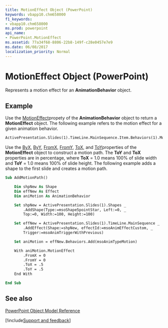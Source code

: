 ```yaml
---
title: MotionEffect Object (PowerPoint)
keywords: vbapp10.chm658000
f1_keywords:
- vbapp10.chm658000
ms.prod: powerpoint
api_name:
- PowerPoint.MotionEffect
ms.assetid: 77a34f68-8806-22b8-149f-c28e0457e7e9
ms.date: 06/08/2017
localization_priority: Normal
---
```



# MotionEffect Object (PowerPoint)

Represents a motion effect for an  **AnimationBehavior** object.


## Example

Use the [MotionEffect](PowerPoint.AnimationBehavior.MotionEffect.md)propety of the  **AnimationBehavior** object to return a **MotionEffect** object. The following example refers to the motion effect for a given animation behavior.


```vb
ActivePresentation.Slides(1).TimeLine.MainSequence.Item.Behaviors(1).MotionEffect
```

Use the [ByX](PowerPoint.MotionEffect.ByX.md), [ByY](PowerPoint.MotionEffect.ByY.md), [FromX](PowerPoint.MotionEffect.FromX.md), [FromY](PowerPoint.MotionEffect.FromY.md), [ToX](PowerPoint.MotionEffect.ToX.md), and [ToY](PowerPoint.MotionEffect.ToY.md)properties of the  **MotionEffect** object to construct a motion path. The **ToY** and **ToX** properties are in percentage, where **ToX** = 1.0 means 100% of slide width and **ToY** = 1.0 means 100% of slide height. The following example adds a shape to the first slide and creates a motion path.




```vb
Sub AddMotionPath()

    Dim shpNew As Shape
    Dim effNew As Effect
    Dim aniMotion As AnimationBehavior

    Set shpNew = ActivePresentation.Slides(1).Shapes _
        .AddShape(Type:=msoShape5pointStar, Left:=0, _
        Top:=0, Width:=100, Height:=100)

    Set effNew = ActivePresentation.Slides(1).TimeLine.MainSequence _
        .AddEffect(Shape:=shpNew, effectId:=msoAnimEffectCustom, _
        Trigger:=msoAnimTriggerWithPrevious)

    Set aniMotion = effNew.Behaviors.Add(msoAnimTypeMotion)

    With aniMotion.MotionEffect
        .FromX = 0
        .FromY = 0
        .ToX = .5
        .ToY = .5
    End With

End Sub
```


## See also


[PowerPoint Object Model Reference](overview/PowerPoint/object-model.md)

[!include[Support and feedback](~/includes/feedback-boilerplate.md)]